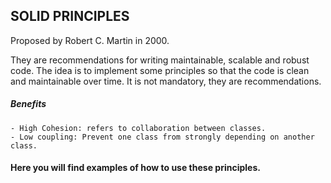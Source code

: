 ## SOLID PRINCIPLES

Proposed by Robert C. Martin in 2000.

They are recommendations for writing maintainable, scalable and robust code. The idea is to implement some principles so that the code is clean and maintainable over time. It is not mandatory, they are recommendations.

##### Benefits

    - High Cohesion: refers to collaboration between classes.
    - Low coupling: Prevent one class from strongly depending on another class.

#### Here you will find examples of how to use these principles.


